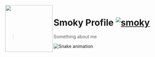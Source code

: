 <img src="https://miro.medium.com/v2/resize:fit:640/format:webp/1*Erk4NawQOHkf4wSN7JmB_A.jpeg" align="left" width="150" height="150" />

# Smoky Profile [![smoky](https://cdn.jsdelivr.net/gh/sindresorhus/awesome@d7305f38d29fed78fa85652e3a63e154dd8e8829/media/badge.svg)](https://github.com/sindresorhus/awesome#readme)

> Something about me

![Snake animation](https://github.com/thepiyushmalhotra/thepiyushmalhotra/blob/output/github-contribution-grid-snake.svg)
